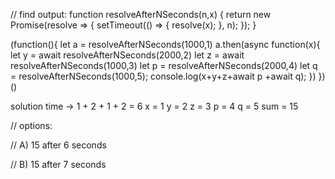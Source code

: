 // find output: 
function resolveAfterNSeconds(n,x) {
  return new Promise(resolve => {
    setTimeout(() => {
      resolve(x);
    }, n);
  });
}


(function(){
    let a = resolveAfterNSeconds(1000,1)
    a.then(async function(x){
        let y = await resolveAfterNSeconds(2000,2)
        let z = await resolveAfterNSeconds(1000,3)
        let p = resolveAfterNSeconds(2000,4)
        let q = resolveAfterNSeconds(1000,5);
        console.log(x+y+z+await p +await q);
    })
})()


solution
time -> 1 + 2 + 1 + 2 = 6
x = 1
y = 2
z = 3
p = 4
q = 5
sum = 15

// options:

// A) 15 after 6 seconds 

// B) 15 after 7 seconds
